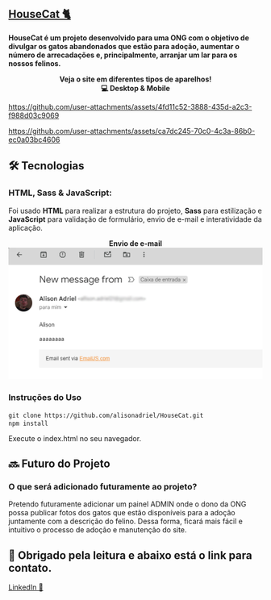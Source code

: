  ## [HouseCat 🐈 ](https://housecatong.vercel.app/)

<b>HouseCat é um projeto desenvolvido para uma ONG com o objetivo de divulgar os gatos abandonados que estão para adoção,
aumentar o número de arrecadações e, principalmente, arranjar um lar para os nossos felinos.</b>





<p align="center"> <b>Veja o site em diferentes tipos de aparelhos!</b> <br/>
  <b> 💻 Desktop & Mobile</b>
  </p>
 







https://github.com/user-attachments/assets/4fd11c52-3888-435d-a2c3-f988d03c9069









https://github.com/user-attachments/assets/ca7dc245-70c0-4c3a-86b0-ec0a03bc4606







 








<h2> 🛠️ Tecnologias</h2>

### HTML, Sass & JavaScript:
Foi usado <b>HTML</b> para realizar a estrutura do projeto, <b>Sass</b> para estilização e <b>JavaScript</b> para validação de formulário, envio de e-mail e interatividade da aplicação.

<p align="center">
  <b>Envio de e-mail</b>
  <img src="src/assets/readme/email-teste.png" width="1200px">
</p>

<h3>Instruções do Uso</h3>

```
git clone https://github.com/alisonadriel/HouseCat.git
npm install
```
Execute o index.html no seu navegador.

<h2> 🔜 Futuro do Projeto</h2>

### O que será adicionado futuramente ao projeto?
Pretendo futuramente adicionar um painel ADMIN onde o dono da ONG possa publicar fotos dos gatos que estão disponíveis para a adoção juntamente com a descrição do felino.
Dessa forma, ficará mais fácil e intuitivo o processo de adoção e manutenção do site.


## 👋 Obrigado pela leitura e abaixo está o link para contato.

[LinkedIn 💬](https://www.linkedin.com/in/alisonadriel/)






